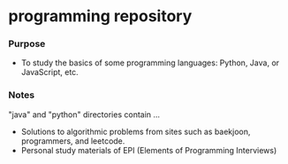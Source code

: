 # programming repository

### Purpose
  - To study the basics of some programming languages: Python, Java, or JavaScript, etc.
  
### Notes
"java" and "python" directories contain ...
  - Solutions to algorithmic problems from sites such as baekjoon, programmers, and leetcode.
  - Personal study materials of EPI (Elements of Programming Interviews)

